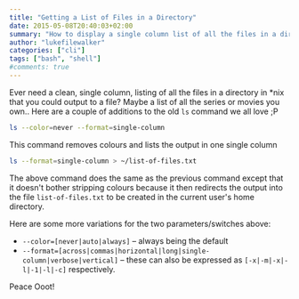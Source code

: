 ```yaml
---
title: "Getting a List of Files in a Directory"
date: 2015-05-08T20:40:03+02:00
summary: "How to display a single column list of all the files in a directory."
author: "lukefilewalker"
categories: ["cli"]
tags: ["bash", "shell"]
#comments: true
---
```


Ever need a clean, single column, listing of all the files in a directory in *nix that you could output to a file? Maybe a list of all the series or movies you own.. Here are a couple of additions to the old `ls`  command we all love ;P
```bash 
ls --color=never --format=single-column
```

This command removes colours and lists the output in one single column
```bash 
ls --format=single-column > ~/list-of-files.txt
```

The above command does the same as the previous command except that it doesn't bother stripping colours because it then redirects the output into the file `list-of-files.txt`  to be created in the current user's home directory.

Here are some more variations for the two parameters/switches above:
- `--color=[never|auto|always]` – always being the default
- `--format=[across|commas|horizontal|long|single-column|verbose|vertical]` – these can also be expressed as `[-x|-m|-x|-l|-1|-l|-c]` respectively.

Peace Ooot!
